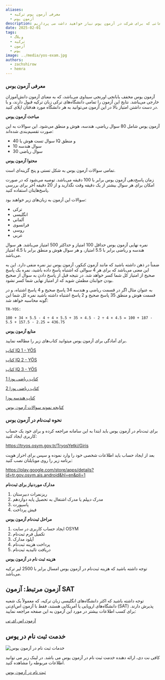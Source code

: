 ```yaml
---
aliases:
  - معرفی آزمون یوس ترکیه
  - آزمون یوس
description: در این مقاله به تمام اطلاعاتی که برای شرکت در آزمون یوس نیاز خواهید داشت می پردازیم.
date: 2025-02-01
tags:
  - وبلاگ
  - ترکیه
  - آزمون
  - یوس
image: ../media/yos-exam.jpg
authors:
  - zachshirow
  - hemra
---
```


### معرفی آزمون یوس

آزمون یوس مخفف یابانجی اورنجی سیناوی می‌باشد، که به معنای آزمون دانش‌آموزان خارجی می‌‍باشد. نتایج این آزمون را تمامی دانشگاه‌های ترکی زبان ترکیه قبول دارند، و با در دست داشتن امتیاز بالا در این آزمون می‌توانید به هر دانشگاه مورد هدفتان اپلای کنید. 

**مباحث آزمون یوس** 

آزمون یوس شامل 80 سوال ریاضی، هندسه، هوش و منطق می‌شود. این سوالات به این صورت تقسیم‌بندی شده‌اند:

- 40 سوال تست هوش یا IQ و منطق
- 10 سوال هندسه
- 30 سوال ریاضی

**محتوا آزمون یوس**

تمامی سوالات آزمون یوس به شکل تستی و پنج گزینه‌ای است. 

زمان پاسخ‌دهی آزمون یوس برابر با 100 دقیقه می‌باشد. توصیه می‌شود که در صورت امکان برای هر سوال بیشتر از یک دقیقه وقت نگذارید و از 20 دقیقه آخر برای بررسی پاسخ‌هایتان استفاده کنید.

سوالات این آزمون به زبان‌های زیر خواهند بود:
- ترکی
- انگلیسی
- آلمانی
- فرانسوی
- روسی
- عربی

نمره نهایی آزمون یوس حداقل 100 امتیاز و حداکثر 500 امتیاز می‌باشد. هر سوال هندسه و ریاضی برابر با 5.5 امتیاز، و هر سوال هوش و منطق برابر با 4.5 امتیاز می‌باشد.

ضمناً در ذهن داشته باشید که مانند آزمون کنکور، آزمون یوس نیز نمره منفی دارد. این به این معنی می‌باشد که برای هر 4 سوالی که اشتباه پاسخ داده باشید، نمره یک پاسخ صحیح از امتیاز کل شما کسر خواهد شد. در نتیجه قبل از پاسخ دادن به سوال از صحیح بودن جوابتان مطمئن شوید که از امتیاز نهایی شما کسر نشود.

به عنوان مثال اگر در قسمت ریاضی و هندسه 34 پاسخ صحیح و 4 پاسخ اشتباه، و در قسمت هوش و منطق 35 پاسخ صحیح و 2 پاسخ اشتباه داشته باشید نمره کل شما این گونه محاسبه خواهد شد:


```
TR-YÖS:

100 + 34 × 5.5 - 4 ÷ 4 × 5.5 + 35 × 4.5 - 2 ÷ 4 × 4.5 = 100 + 187 - 5.5 + 157.5 - 2.25 = 436.75

```


**منابع آزمون یوس**

برای آمادگی برای آزمون یوس میتوانید کتاب‌های زیر را مطالعه نمایید.

[کتاب IQ 1 - YÖS](https://drive.google.com/file/d/161BjfELX0Lgegykl1mjfTW8jDdkVxP82/view?usp=sharing)

[کتاب IQ 2 - YÖS](https://drive.google.com/file/d/1XyU1lzJddjZUwr-7kqnI2lHPosSPRyCz/view?usp=sharing)

[کتاب IQ 3 - YÖS](https://drive.google.com/file/d/1srTdQ7lN8TvnJX4I0gi_zyruxupMH2RY/view?usp=sharing)

[کتاب ریاضی پوزا 1](https://drive.google.com/file/d/1_ZG0fvVK-5zrWQywV63tAGpwiWv1YE34/view?usp=sharing)

[کتاب ریاضی پوزا 2](https://drive.google.com/file/d/1ttUkhvNAngG_qTPRkx4rjLvaRDCd8A8A/view?usp=sharing)

[کتاب هندسه پوزا](https://drive.google.com/file/d/1p8EzqJjvVRRiD4qDRzgcnHA2zIPdizjf/view?usp=sharing)

[کتابچه نمونه سوالات آزمون یوس](https://drive.google.com/file/d/1h9XlhgrZSqsvnsWilJpUtEhOd63Uk9ir/view?usp=sharing)




### نحوه ثبت‌نام در آزمون یوس

برای ثبت‌نام در آزمون یوس باید ابتدا به این سامانه مراجعه کرده و برای خود یک حساب کاربری ایجاد کنید:

https://tryos.osym.gov.tr/TryosYetki/Giris

بعد از ایجاد حساب باید اطلاعات شخصی خود را وارد نموده و سپس برای احراز هویت برنامه زیر را روی موبایلتان نصب کنید:

https://play.google.com/store/apps/details?id=tr.gov.osym.ais.android&hl=en&pli=1


**مدارک موردنیاز برای ثبت‌نام**

1. ریزنمرات دبیرستان
2. مدرک دیپلم یا مدرک اشتغال به تحصیل پایه دوازدهم
3. پاسپورت
4. فیش پرداخت

**مراحل ثبت‌نام آزمون یوس**

1. ایجاد حساب کاربری در سایت OSYM
2. تکمیل فرم ثبت‌نام
3. آپلود مدارک
4. پرداخت هزینه ثبت‌نام
5. دریافت تائیدیه ثبت‌نام 

**هزینه ثبت نام در آزمون یوس**

توجه داشته باشید که هزینه ثبت‌نام در آزمون یوس امسال برابر با 2500 لیر ترکیه می‌باشد.

## آزمون مرتبط: آزمون SAT

توجه داشته باشید که اکثر دانشگاه‌های انگلیسی زبان ترکیه، که معمولاً یک شعبه دانشگاه‌های اروپایی یا آمریکایی هستند، فقط با آزمون اس‌ای‌تی (SAT) پذیرش دارند. برای کسب اطلاعات بیشتر در مورد این آزمون به این صفحه مراجعه نمایید:

[آزمون اس ای تی](sat-exam.md)

## خدمت ثبت نام در یوس

![خدمات ثبت نام در آزمون یوس](../media/yos-signup.jpg)

کافی نت دی، ارائه دهنده خدمت ثبت نام در آزمون یوس می باشد. در لینک زیر می توانید اطلاعات مربوطه را مشاهده کنید.

[ثبت نام در آزمون یوس](../services/yos-signup.md)

<BlogCardLink id="" />
